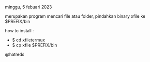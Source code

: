 minggu, 5 febuari 2023

  merupakan program mencari file atau folder, pindahkan binary xfile
ke $PREFIX/bin

how to install :
- $ cd xfiletermux
- $ cp xfile $PREFIX/bin

@hatreds
